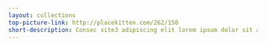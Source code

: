 ```yaml
---
layout: collections
top-picture-link: http://placekitten.com/262/150
short-description: Consec site3 adipiscing elit lorem ipsum dolor sit amet.
---
```

